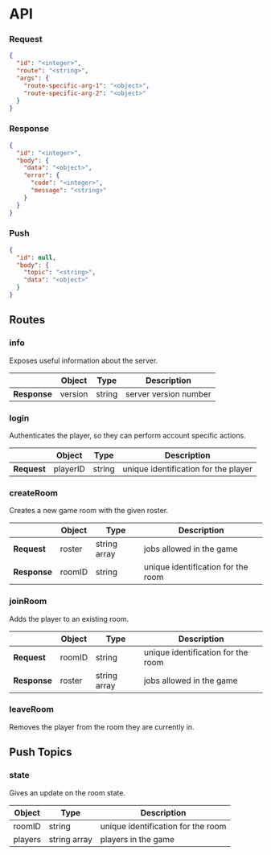 # API
### Request
```json
{
  "id": "<integer>",
  "route": "<string>",
  "args": {
    "route-specific-arg-1": "<object>",
    "route-specific-arg-2": "<object>"
  }
}
```

### Response
```json
{
  "id": "<integer>",
  "body": {
    "data": "<object>",
    "error": {
      "code": "<integer>",
      "message": "<string>"
    }
  }
}
```

### Push
```json
{
  "id": null,
  "body": {
    "topic": "<string>",
    "data": "<object>"
  }
}
```

## Routes
### info
Exposes useful information about the server.

| | Object | Type | Description |
| --- | --- | --- | --- |
| **Response** | version | string | server version number |

### login
Authenticates the player, so they can perform account specific actions.

| | Object | Type | Description |
| --- | --- | --- | --- |
| **Request** | playerID | string | unique identification for the player |

### createRoom
Creates a new game room with the given roster.

| | Object | Type | Description |
| --- | --- | --- | --- |
| **Request** | roster | string array | jobs allowed in the game |
| **Response** | roomID | string | unique identification for the room |

### joinRoom
Adds the player to an existing room.

| | Object | Type | Description |
| --- | --- | --- | --- |
| **Request** | roomID | string | unique identification for the room |
| **Response** | roster | string array | jobs allowed in the game |

### leaveRoom
Removes the player from the room they are currently in.

## Push Topics
### state
Gives an update on the room state.

| Object | Type | Description |
| --- | --- | --- |
| roomID | string | unique identification for the room |
| players | string array | players in the game |
